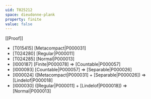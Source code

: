 ```yaml
---
uid: T025212
space: dieudonne-plank
property: finite
value: false
---
```

[[Proof]]

* [T015415] [Metacompact|P000031]
* [T024280] [Regular|P000011]
* [T024285] [Normal|P000013]
* [I000187] [Finite|P000078] => [Countable|P000057]
* [I000093] [Countable|P000057] => [Separable|P000026]
* [I000024] ([Metacompact|P000031] + [Separable|P000026]) => [Lindelof|P000018]
* [I000030] ([Regular|P000011] + [Lindelof|P000018]) => [Normal|P000013]

